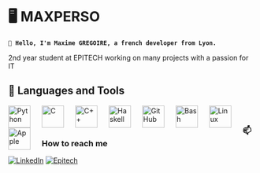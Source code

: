 # 🖥️  MAXPERSO

**`👋 Hello, I'm Maxime GREGOIRE, a french developer from Lyon.`**

2nd year student at EPITECH working on many projects with a passion for IT

## 🧰 Languages and Tools


<img align="left" alt="Python" width="45px" style="padding-right:20px;" src="https://cdn.jsdelivr.net/gh/devicons/devicon/icons/python/python-plain.svg" />
<img align="left" alt="C" width="45px" style="padding-right:20px;" src="https://cdn.jsdelivr.net/gh/devicons/devicon/icons/c/c-original.svg" />
<img align="left" alt="C++" width="45px" style="padding-right:20px;" src="https://cdn.jsdelivr.net/gh/devicons/devicon/icons/cplusplus/cplusplus-original.svg" />
<img align="left" alt="Haskell" width="45px" style="padding-right:20px;" src="https://cdn.jsdelivr.net/gh/devicons/devicon/icons/haskell/haskell-original.svg" />
<img align="left" alt="GitHub" width="45px" style="padding-right:20px;" src="https://cdn.jsdelivr.net/gh/devicons/devicon/icons/github/github-original.svg" />
<img align="left" alt="Bash" width="45px" style="padding-right:20px;" src="https://cdn.jsdelivr.net/gh/devicons/devicon/icons/bash/bash-original.svg" />
<img align="left" alt="Linux" width="45px" style="padding-right:20px;" src="https://cdn.jsdelivr.net/gh/devicons/devicon/icons/linux/linux-original.svg" />
<img align="left" alt="Apple" width="45px" style="padding-right:20px;" src="https://cdn.jsdelivr.net/gh/devicons/devicon/icons/apple/apple-original.svg" />
<br />

  

### 📫 How to reach me

<p align="left">
   <a href="https://www.linkedin.com/in/maxime-gregoire-lyon/">
      <img src="https://custom-icon-badges.demolab.com/badge/-LINKEDIN-blue?style=for-the-badge&logo=linkedin&logoColor=white"alt="LinkedIn"/></a>
   <a href="maxime.gregoire@epitech.eu">
        <img src="https://custom-icon-badges.demolab.com/badge/-maxime.gregoire@epitech.eu-red?style=for-the-badge&logo=mention&logoColor=white"alt="Epitech"/></a>
</p>

<!-- https://custom-icon-badges.demolab.com/badge/-maxime.gregoire@epitech.eu-red?style=for-the-badge&logo=mention&logoColor=white

https://custom-icon-badges.demolab.com/badge/-LI-red?style=for-the-badge&logo=linkedin&logoColor=white -->

<!--
**maxperso/maxperso** is a ✨ _special_ ✨ repository because its `README.md` (this file) appears on your GitHub profile.

Here are some ideas to get you started:

- 🔭 I’m currently working on ...
- 🌱 I’m currently learning ...
- 👯 I’m looking to collaborate on ...
- 🤔 I’m looking for help with ...
- 💬 Ask me about ...
- 📫 How to reach me: ...
- 😄 Pronouns: ...
- ⚡ Fun fact: ...
-->
